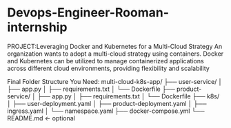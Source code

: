 # Devops-Engineer-Rooman-internship
PROJECT:Leveraging Docker and Kubernetes for a Multi-Cloud Strategy
An organization wants to adopt a multi-cloud strategy using containers. Docker and Kubernetes can be utilized to manage containerized applications across different cloud environments, providing flexibility and scalability

Final Folder Structure You Need:
multi-cloud-k8s-app/
├── user-service/
│   ├── app.py
│   ├── requirements.txt
│   └── Dockerfile
├── product-service/
│   ├── app.py
│   ├── requirements.txt
│   └── Dockerfile
├── k8s/
│   ├── user-deployment.yaml
│   ├── product-deployment.yaml
│   ├── ingress.yaml
│   └── namespace.yaml
├── docker-compose.yml
└── README.md  ← optional

